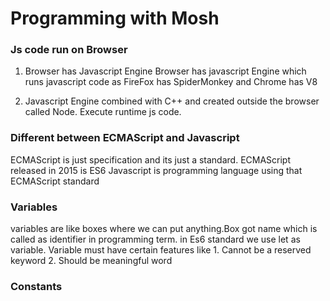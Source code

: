 # Programming with Mosh

### Js code run on Browser
  1. Browser has Javascript Engine
  Browser has javascript Engine which runs javascript code as FireFox has SpiderMonkey and Chrome has V8
  
  2. Javascript Engine combined with C++ and created outside the browser called Node. Execute runtime js code.
  
### Different between ECMAScript and Javascript
  ECMAScript is just specification and its just a standard. ECMAScript released in 2015 is ES6
  Javascript is programming language using that ECMAScript standard
  
### Variables  
variables are like boxes where we can put anything.Box got name which is called as identifier in programming term. 
  in Es6 standard we use let as variable. 
  Variable must have certain features like
    1. Cannot be a reserved keyword
    2. Should be meaningful word
    
### Constants 
  
  
  
  
